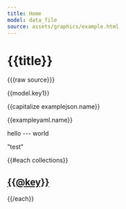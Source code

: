 ```yaml
---
title: Home
model: data_file
source: assets/graphics/example.html
---
```


# {{title}}

{{{raw source}}}

{{model.key1}}

{{capitalize examplejson.name}}

{{exampleyaml.name}}

hello --- world

<p>"test"</p>

{{#each collections}}
    <h2><a href="/{{@key}}">{{@key}}</a></h2>
{{/each}}
